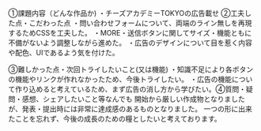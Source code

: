 ①課題内容（どんな作品か)
・チーズアカデミーTOKYOの広告載せ
​
②工夫した点・こだわった点
・問い合わせフォームについて、両端のライン無しを再現するためCSSを工夫した。
・MORE・送信ボタンに関してサイズ・機能ともに不備がないよう調整しながら進めた。
・広告のデザインについて目を惹く内容や配色、UIであるよう​気を付けた。

③難しかった点・次回トライしたいこと(又は機能)
・知識不足により各ボタンの機能やリンクが作れなかったため、今後トライしたい。
・広告の機能について作り込めると考えているため、まず広告の消し方から学びたい。
​
④質問・疑問・感想、シェアしたいこと等なんでも
開始から厳しい作成物となりましたが、発表・提出時には非常に達成感のあるものとなりました。
一つの形に出来たことを忘れず、今後の成長のための糧としたいと考えております。

